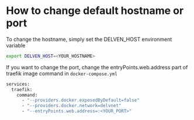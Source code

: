 # How to change default hostname or port

To change the hostname, simply set the DELVEN_HOST environment variable

```sh
export DELVEN_HOST=<YOUR_HOSTNAME>
```
If you want to change the port, change the entryPoints.web.address part of traefik image command in `docker-compose.yml`

```sh
services:
  traefik:
    command:
      - "--providers.docker.exposedByDefault=false"
      - "--providers.docker.network=delvnet"
      - "--entryPoints.web.address=:<YOUR_PORT>"
```
